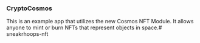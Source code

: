 ### CryptoCosmos
This is an example app that utilizes the new Cosmos NFT Module. It allows anyone to mint or burn NFTs that represent objects in space.# sneakrhoops-nft

